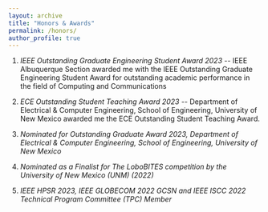 ```yaml
---
layout: archive
title: "Honors & Awards"
permalink: /honors/
author_profile: true
---
```

1. *IEEE Outstanding Graduate Engineering Student Award 2023* -- IEEE Albuquerque Section awarded me with the IEEE Outstanding Graduate Engineering Student Award for outstanding academic performance in the field of Computing and Communications

2. *ECE Outstanding Student Teaching Award 2023* -- Department of Electrical & Computer Engineering, School of Engineering, University of New Mexico awarded me the ECE Outstanding Student Teaching Award.

3. *Nominated for Outstanding Graduate Award 2023, Department of Electrical & Computer Engineering, School of Engineering, University of New Mexico*

4. *Nominated as a Finalist for The LoboBITES competition by the University of New Mexico (UNM) (2022)*

5. *IEEE HPSR 2023, IEEE GLOBECOM 2022 GCSN and IEEE ISCC 2022 Technical Program Committee (TPC) Member*
